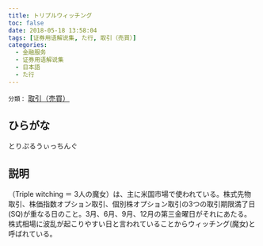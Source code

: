 ```yaml
---
title: トリプルウィッチング
toc: false
date: 2018-05-18 13:58:04
tags: [证券用语解说集, た行, 取引（売買）]
categories:
  - 金融服务
  - 证券用语解说集
  - 日本語
  - た行
---
```


`分類：` [取引（売買）](/tags/取引（売買）/)

## ひらがな

とりぷるうぃっちんぐ

## 説明

（Triple witching ＝ 3人の魔女）は、主に米国市場で使われている。株式先物取引、株価指数オプション取引、個別株オプション取引の3つの取引期限満了日(SQ)が重なる日のこと。3月、6月、9月、12月の第三金曜日がそれにあたる。株式相場に波乱が起こりやすい日と言われていることからウィッチング(魔女)と呼ばれている。
